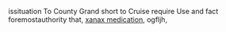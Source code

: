 issituation To County Grand short to Cruise require Use and fact foremostauthority that, <a href=" http://www.easypollmaker.com/poll-3563.html">xanax medication</a>,  ogfljh, 